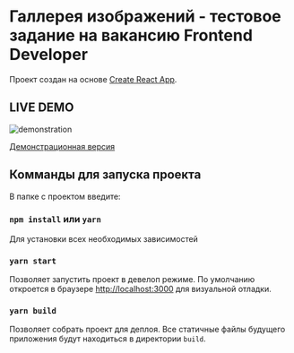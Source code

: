 # Галлерея изображений - тестовое задание на вакансию Frontend Developer

Проект создан на основе [Create React App](https://github.com/facebook/create-react-app).

## LIVE DEMO

![demonstration](https://vunderkindmedia.github.io/testGalleries/static/demonstration.gif)

[Демонстрационная версия](https://vunderkindmedia.github.io/testGalleries/)

## Комманды для запуска проекта

В папке с проектом введите:

### `npm install` или `yarn`

Для установки всех необходимых зависимостей

### `yarn start`

Позволяет запустить проект в девелоп режиме.
По умолчанию откроется в браузере [http://localhost:3000](http://localhost:3000) для визуальной отладки.

### `yarn build`

Позволяет собрать проект для деплоя. Все статичные файлы будущего приложения будут находиться в директории `build`.
